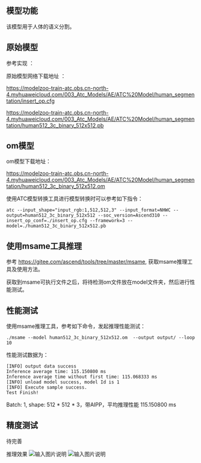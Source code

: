 ## 模型功能

该模型用于人体的语义分割。

## 原始模型

参考实现 ：


原始模型网络下载地址 ：

https://modelzoo-train-atc.obs.cn-north-4.myhuaweicloud.com/003_Atc_Models/AE/ATC%20Model/human_segmentation/insert_op.cfg

https://modelzoo-train-atc.obs.cn-north-4.myhuaweicloud.com/003_Atc_Models/AE/ATC%20Model/human_segmentation/human512_3c_binary_512x512.pb


## om模型

om模型下载地址：

https://modelzoo-train-atc.obs.cn-north-4.myhuaweicloud.com/003_Atc_Models/AE/ATC%20Model/human_segmentation/human512_3c_binary_512x512.om

使用ATC模型转换工具进行模型转换时可以参考如下指令：

```
atc --input_shape="input_rgb:1,512,512,3" --input_format=NHWC --output=human512_3c_binary_512x512 --soc_version=Ascend310 --insert_op_conf=./insert_op.cfg --framework=3 --model=./human512_3c_binary_512x512.pb
```

## 使用msame工具推理

参考 https://gitee.com/ascend/tools/tree/master/msame, 获取msame推理工具及使用方法。

获取到msame可执行文件之后，将待检测om文件放在model文件夹，然后进行性能测试。

## 性能测试

使用msame推理工具，参考如下命令，发起推理性能测试： 

```
./msame --model human512_3c_binary_512x512.om  --output output/ --loop 10
```

性能测试数据为：

```
[INFO] output data success
Inference average time: 115.150800 ms
Inference average time without first time: 115.068333 ms
[INFO] unload model success, model Id is 1
[INFO] Execute sample success.
Test Finish!
```

Batch: 1, shape: 512 * 512 * 3，带AIPP，平均推理性能 115.150800 ms

## 精度测试

待完善

推理效果
![输入图片说明](https://images.gitee.com/uploads/images/2021/0208/142001_cf375ae5_5302634.jpeg "source.jpg")
![输入图片说明](https://images.gitee.com/uploads/images/2021/0208/142016_523427e1_5302634.png "target.png")
